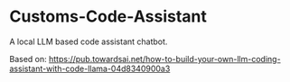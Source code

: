 # Customs-Code-Assistant
 A local LLM based code assistant chatbot.

Based on: https://pub.towardsai.net/how-to-build-your-own-llm-coding-assistant-with-code-llama-04d8340900a3
